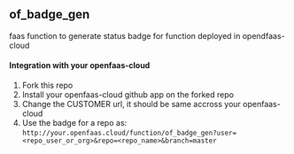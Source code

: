 ## of_badge_gen
faas function to generate status badge for function deployed in opendfaas-cloud


#### Integration with your openfaas-cloud

1. Fork this repo
2. Install your openfaas-cloud github app on the forked repo
3. Change the CUSTOMER url, it should be same accross your openfaas-cloud
4. Use the badge for a repo as: 
   `http://your.openfaas.cloud/function/of_badge_gen?user=<repo_user_or_org>&repo=<repo_name>&branch=master`
